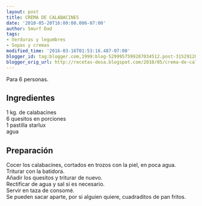 ```yaml
---
layout: post
title: CREMA DE CALABACINES
date: '2010-05-20T16:00:00.006-07:00'
author: Smurf Dad
tags:
- Verduras y legumbres
- Sopas y cremas
modified_time: '2016-03-16T01:53:16.487-07:00'
blogger_id: tag:blogger.com,1999:blog-5299957599287034512.post-3152912009662986837
blogger_orig_url: http://recetas-desa.blogspot.com/2010/05/crema-de-calabacines.html
---
```


Para 6 personas.<br><h2>Ingredientes</h2><p>1 kg. de calabacines<br/>6 quesitos en porciones<br/>1 pastilla starlux<br/>agua</p><h2>Preparaci&oacute;n</h2><p>Cocer los calabacines, cortados en trozos con la piel, en poca agua.<br/>Triturar con la batidora.<br/>A&ntilde;adir los quesitos y triturar de nuevo.<br/>Rectificar de agua y sal si es necesario.<br/>Servir en taza de consom&eacute;.<br/>Se pueden sacar aparte, por si alguien quiere, cuadraditos de pan fritos.</p>